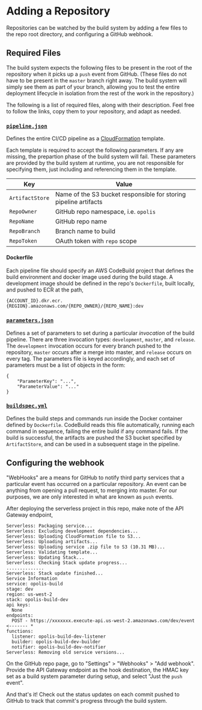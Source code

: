 Adding a Repository
===================

Repositories can be watched by the build system by adding a few files to the repo root directory,
and configuring a GitHub webhook.

## Required Files

The build system expects the following files to be present in the root of the repository when it picks up
a `push` event from GitHub. (These files do not have to be present in the `master` branch right away. The build
system will simply see them as part of your branch, allowing you to test the entire deployment lifecycle in isolation
from the rest of the work in the repository.)

The following is a list of required files, along with their description. Feel free to follow the links, copy them
to your repository, and adapt as needed.

### [`pipeline.json`](./pipeline.json)

Defines the entire CI/CD pipeline as a
[CloudFormation](https://docs.aws.amazon.com/AWSCloudFormation/latest/UserGuide/Welcome.html) template.

Each template is required to accept the following parameters. If any are missing, the prepartion phase
of the build system will fail. These parameters are provided by the build system at runtime, you are not
responsible for specifying them, just including and referencing them in the template.

|Key|Value|
|---|-----|
|`ArtifactStore`|Name of the S3 bucket responsible for storing pipeline artifacts|
|`RepoOwner`|GitHub repo namespace, i.e. `opolis`|
|`RepoName`|GitHub repo name|
|`RepoBranch`|Branch name to build|
|`RepoToken`|OAuth token with `repo` scope|

#### Dockerfile

Each pipeline file should specify an AWS CodeBuild project that defines the build environment
and docker image used during the build stage. A development image should be defined in the repo's `Dockerfile`,
built locally, and pushed to ECR at the path,

`{ACCOUNT_ID}.dkr.ecr.{REGION}.amazonaws.com/{REPO_OWNER}/{REPO_NAME}:dev`

### [`parameters.json`](./parameters.json)

Defines a set of parameters to set during a particular _invocation_ of the build pipeline. There are three
invocation types: `development`, `master`, and `release`. The `development` invocation occurs for every branch
pushed to the repository, `master` occurs after a merge into master, and `release` occurs on every tag.
The parameters file is keyed accordingly, and each set of parameters must be a list of objects in the form:

```
{
    "ParameterKey": "...",
    "ParameterValue": "..."
}
```

### [`buildspec.yml`](./buildspec.yml)

Defines the build steps and commands run inside the Docker container defined by `Dockerfile`. CodeBuild
reads this file automatically, running each command in sequence, failing the entire build if any command
fails. If the build is successful, the artifacts are pushed the S3 bucket specified by `ArtifactStore`,
and can be used in a subsequent stage in the pipeline.

## Configuring the webhook

"WebHooks" are a means for GitHub to notify third party services that a particular event has occurred on a particular
repository. An event can be anything from opening a pull request, to merging into master. For our purposes,
we are only interested in what are known as `push` events.

After deploying the serverless project in this repo, make note of the API Gateway endpoint,

```
Serverless: Packaging service...
Serverless: Excluding development dependencies...
Serverless: Uploading CloudFormation file to S3...
Serverless: Uploading artifacts...
Serverless: Uploading service .zip file to S3 (10.31 MB)...
Serverless: Validating template...
Serverless: Updating Stack...
Serverless: Checking Stack update progress...
..............
Serverless: Stack update finished...
Service Information
service: opolis-build
stage: dev
region: us-west-2
stack: opolis-build-dev
api keys:
  None
endpoints:
  POST - https://xxxxxxx.execute-api.us-west-2.amazonaws.com/dev/event <------- *
functions:
  listener: opolis-build-dev-listener
  builder: opolis-build-dev-builder
  notifier: opolis-build-dev-notifier
Serverless: Removing old service versions...
```

On the GitHub repo page, go to "Settings" > "Webhooks" > "Add webhook". Provide the API Gateway endpoint as the hook
destination, the HMAC key set as a build system parameter during setup, and select "Just the `push` event".

And that's it! Check out the status updates on each commit pushed to GitHub to track that commit's
progress through the build system.
